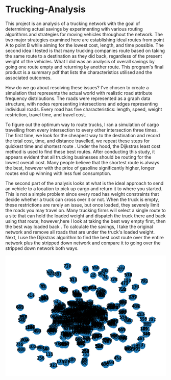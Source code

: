 # Trucking-Analysis
This project is an analysis of a trucking network with the goal of determining actual savings by experimenting with various routing algorithms and strategies for moving vehicles throughout the network. The two major strategies examined here are establishing ideal routes from point A to point B while aiming for the lowest cost, length, and time possible. The second idea I tested is that many trucking companies route based on taking the same route to a destination as they did back, regardless of the present weight of the vehicles. What I did was an analysis of overall savings by going one route empty and returning by another route. This program's final product is a summary pdf that lists the characteristics utilised and the associated outcomes.



How do we go about resolving these issues? I've chosen to create a simulation that represents the actual world with realistic road attribute frequency distributions. The roads were represented as a graph data structure, with nodes representing intersections and edges representing individual roads. Every road has five characteristics: length, speed, weight restriction, travel time, and travel cost.



To figure out the optimum way to route trucks, I ran a simulation of cargo travelling from every intersection to every other intersection three times. The first time, we look for the cheapest way to the destination and record the total cost, time, and distance travelled, we repeat these steps for quickest time and shortest route . Under the hood, the Dijkstras least cost method is used to find these best routes. After conducting this study, it appears evident that all trucking businesses should be routing for the lowest overall cost. Many people believe that the shortest route is always the best, however with the price of gasoline significantly higher, longer routes end up winning with less fuel consumption.



The second part of the analysis looks at what is the ideal approach to send an vehicle to a location to pick up cargo and return it to where you started. This is not a simple problem since every road has weight constraints that decide whether a truck can cross over it or not. When the truck is empty, these restrictions are rarely an issue, but once loaded, they severely limit the roads you may travel on. Many trucking firms will select a single route to a site that can hold the loaded weight and dispatch the truck there and back using that route; however,here I look at taking the best way empty first, then the best way loaded back . To calculate the savings, I take the original network and remove all roads that are under the truck's loaded weight. Next, I use the Dijkstras algorithm to find the best cost route over the entire network plus the stripped down network and compare it to going over the stripped down network both ways.

![alt text](https://github.com/Dhubbs/Trucking-Analysis/blob/main/net.png)
